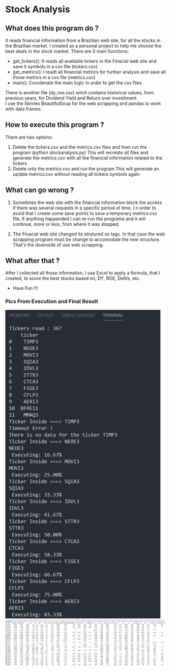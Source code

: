 # Stock Analysis

## What does this program do ?

It reads financial information from a Brazilian web site, for all the stocks in the Brazilian market. I created as a personal project to help me choose the best deals in the stock market.
There are 3 main functions:
- get_tickers(): It reads all available tickers in the Finacial web site and save it symbols in a csv file (tickers.csv)
- get_metrics(): I readt all financial metrics for further analysis and save all those metrics in a cvs file (metrics.csv)
- main(): Coordenate the main logic in order to get the csv files

There is another file (dy_roe.csv) witch contains historical values, from previous years, for Dividend Yield and Return over investiment.\
I use the libriries BeautifulSoup for the web scrapping and pandas to work with data frames.


## How to execute this program ?
There are two options:
1) Delete the tickers.csv and the metrics.csv files and then run the program (python stockanalysis.py)
    This will recreate all files and generate the metrics.csv with all the financial information related to the tickers
2) Delete only the metrics.csv and run the program
    This will generate an update metrics.csv without reading all tickers symbols again

## What can go wrong ?
1) Sometimes the web site with the financial information block the access if there was several requests in a specific period of time. I
n order to avoid that I create some save points to save a temporary metrics.csv file, if anything happended I can re-run the programa and it 
will continue, more or less, from where it was stopped.

2) The Finacial web site changed its strutured os tags.
In that case the web scrapping program must be change to accomodate the new structure. That's the downside of use web scrapping.

## What after that ?
After I collected all those information, I use Excel to apply a formula, that I created, to score the best stocks based on, DY, ROE, Debts, etc.

- Have Fun !!!

### Pics From Execution and Final Result
![plot](./pic1.png)
![plot](./pic2.png)
<!--<img src="./pic1.png">-->

